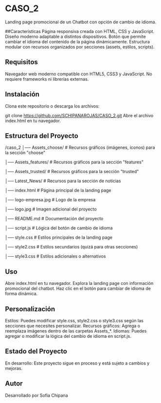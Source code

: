 # CASO_2
Landing page promocional de un Chatbot con opción de cambio de idioma.

##Características
Página responsiva creada con HTML, CSS y JavaScript.
Diseño moderno adaptable a distintos dispositivos.
Botón que permite cambiar el idioma del contenido de la página dinámicamente.
Estructura modular con recursos organizados por secciones (assets, estilos, scripts).

## Requisitos
Navegador web moderno compatible con HTML5, CSS3 y JavaScript.
No requiere frameworks ni librerías externas.

## Instalación
Clona este repositorio o descarga los archivos:

git clone https://github.com/SCHIPANAROJAS/CASO_2.git
Abre el archivo index.html en tu navegador.

## Estructura del Proyecto

/caso_2
│── Assets_choose/        # Recursos gráficos (imágenes, íconos) para la sección "choose"

│── Assets_features/      # Recursos gráficos para la sección "features"

│── Assets_trusted/       # Recursos gráficos para la sección "trusted"

│── Latest_News/          # Recursos para la sección de noticias

│── index.html            # Página principal de la landing page

│── logo-empresa.jpg      # Logo de la empresa

│── logo.jpg              # Imagen adicional del proyecto

│── README.md             # Documentación del proyecto

│── script.js             # Lógica del botón de cambio de idioma

│── style.css             # Estilos principales de la landing page

│── style2.css            # Estilos secundarios (quizá para otras secciones)

│── style3.css            # Estilos adicionales o alternativos

## Uso
Abre index.html en tu navegador.
Explora la landing page con información promocional del chatbot.
Haz clic en el botón para cambiar de idioma de forma dinámica.

## Personalización
Estilos: Puedes modificar style.css, style2.css o style3.css según las secciones que necesites personalizar.
Recursos gráficos: Agrega o reemplaza imágenes dentro de las carpetas Assets_*.
Idiomas: Puedes agregar o modificar la lógica del cambio de idioma en script.js.

## Estado del Proyecto
 En desarrollo: Este proyecto sigue en proceso y está sujeto a cambios y mejoras.

## Autor
Desarrollado por Sofia Chipana


